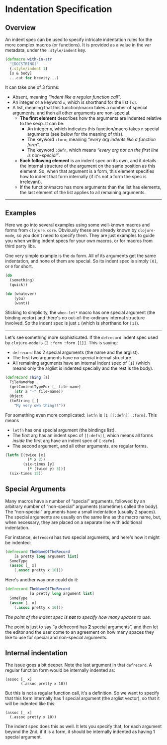 # Indentation Specification

## Overview

An indent spec can be used to specify intricate indentation rules for the more
complex macros (or functions). It is provided as a value in the var metadata,
under the `:style/indent` key.

```clojure
(defmacro with-in-str
  "[DOCSTRING]"
  {:style/indent 1}
  [s & body]
  ...cut for brevity...)
```

It can take one of 3 forms:

- Absent, meaning _“indent like a regular function call”_.
- An integer or a keyword `x`, which is shorthand for the list `[x]`.
- A list, meaning that this function/macro takes a number of special arguments,
  and then all other arguments are non-special.
  - **The first element** describes how the arguments are indented relative to the sexp. It can be:
    - An integer `n`, which indicates this function/macro takes `n` special
      arguments (see below for the meaning of this).
    - The keyword `:form`, meaning _“every arg indents like a function form”_.
    - The keyword `:defn`, which means _“every arg not on the first line is non-special”_.
  - **Each following element** is an indent spec on its own, and it details the
    internal structure of the argument on the same position as this element. So,
    when that argument is a form, this element specifies how to indent that form
    internally (if it's not a form the spec is irrelevant).
  - If the function/macro has more arguments than the list has elements, the last
    element of the list applies to all remaining arguments.

---

## Examples

Here we go into several examples using some well-known macros and forms from
`clojure.core`. Obviously these are already known by `clojure-mode`, so you
don't need to specify them. They are just examples to guide you when writing
indent specs for your own macros, or for macros from third party libs.

One very simple example is the `do` form. All of its arguments get the same
indentation, and none of them are special. So its indent spec is simply `[0]`,
or `0` for short.

```clojure
(do
  (something)
  (quick))

(do (whatever)
    (you)
    (want))
```

Sticking to simplicity, the `when-let*` macro has one special argument (the
binding vector) and there's no out-of-the-ordinary internal structure
involved. So the indent spec is just `1` (which is shorthand for `[1]`).

---

Let's see something more sophisticated. If the `defrecord` indent spec used by
`clojure-mode` is `[2 :form :form [1]]`. This is saying:

- `defrecord` has 2 special arguments (the name and the arglist).
- The first two arguments have no special internal structure.
- All remaining arguments have an internal indent spec of `[1]` (which means
  only the arglist is indented specially and the rest is the body).

```clojure
(defrecord Thing [a]
  FileNameMap
  (getContentTypeFor [_ file-name]
    (str a "-" file-name))
  Object
  (toString [_]
    "My very own thing!!"))
```

For something even more complicated: `letfn` is `[1 [[:defn]] :form]`. This means

- `letfn` has one special argument (the bindings list).
- The first arg has an indent spec of `[[:defn]]`, which means all forms
  _inside_ the first arg have an indent spec of `[:defn]`.
- The second argument, and all other arguments, are regular forms.

```clojure
(letfn [(twice [x]
          (* x 2))
        (six-times [y]
          (* (twice y) 3))]
  (six-times 15))
```

## Special Arguments

Many macros have a number of “special” arguments, followed by an arbitrary
number of “non-special” arguments (sometimes called the body). The “non-special”
arguments have a small indentation (usually 2 spaces). The special arguments
are usually on the same line as the macro name, but, when necessary, they are
placed on a separate line with additional indentation.

For instance, `defrecord` has two special arguments, and here's how it might be indented:

```clojure
(defrecord TheNameOfTheRecord
    [a pretty long argument list]
  SomeType
  (assoc [_ x]
    (.assoc pretty x 10)))
```

Here's another way one could do it:

```clojure
(defrecord TheNameOfTheRecord
           [a pretty long argument list]
  SomeType
  (assoc [_ x]
    (.assoc pretty x 10)))
```

_The point of the indent spec is **not** to specify how many spaces to use._

The point is just to say “a defrecord has **2** special arguments”, and then let
the editor and the user come to an agreement on how many spaces they like to use
for special and non-special arguments.

## Internal indentation

The issue goes a bit deeper. Note the last argument in that `defrecord`. A
regular function form would be internally indented as:

```
(assoc [_ x]
       (.assoc pretty x 10))
```

But this is not a regular function call, it's a definition. So we want to
specify that this form internally has 1 special argument (the arglist vector),
so that it will be indented like this:

```
(assoc [_ x]
  (.assoc pretty x 10))
```

The indent spec does this as well. It lets you specify that, for each argument
beyond the 2nd, if it is a form, it should be internally indented as having 1
special argument.
